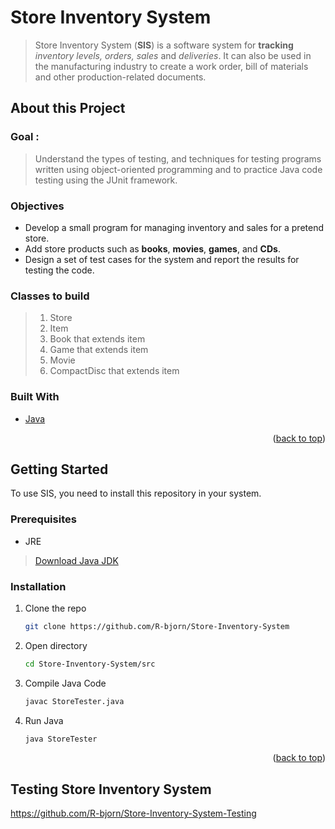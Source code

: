<div id="top"></div>

# Store Inventory System
> Store Inventory System (**SIS**) is a software system for **tracking** _inventory levels, orders, sales_ and *deliveries*. It can also be used in the manufacturing industry to create a work order, bill of materials and other production-related documents.
## About this Project

### Goal :
> Understand the types of testing, and techniques for testing programs written using object-oriented programming and to practice Java code testing using the JUnit framework.

### Objectives
* Develop a small program for managing inventory and sales for a pretend store.
* Add store products such as **books**, **movies**, **games**, and **CDs**. 
* Design a set of test cases for the system and report the results for testing the code.

### Classes to build
> 1. Store 
> 2. Item 
> 3. Book that extends item
> 4. Game that extends item
> 5. Movie
> 6. CompactDisc that extends item

### Built With

* [Java](https://en.wikipedia.org/wiki/Java_(programming_language))

<p align="right">(<a href="#top">back to top</a>)</p>

<!-- GETTING STARTED -->
## Getting Started

To use SIS, you need to install this repository in your system.

### Prerequisites

* JRE
> [Download Java JDK](https://www.oracle.com/java/technologies/downloads/)

<div id="installation"></div>

### Installation

1. Clone the repo
   ```sh
   git clone https://github.com/R-bjorn/Store-Inventory-System
   ```
2. Open directory
   ```sh
   cd Store-Inventory-System/src
   ```
3. Compile Java Code
   ```sh
   javac StoreTester.java
   ```
4. Run Java 
   ```sh
   java StoreTester
   ```

<p align="right">(<a href="#top">back to top</a>)</p>


## Testing Store Inventory System 

https://github.com/R-bjorn/Store-Inventory-System-Testing
